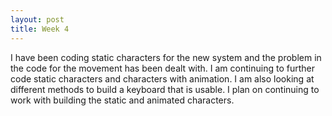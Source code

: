 ```yaml
---
layout: post
title: Week 4
---
```


I have been coding static characters for the new system and the problem in the code for the movement has been dealt with. I am continuing to further code static characters and characters with animation. I am also looking at different methods to build a keyboard that is usable. I plan on continuing to work with building the static and animated characters.
